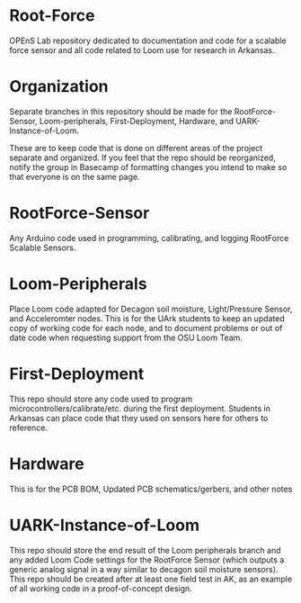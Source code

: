 # Root-Force
OPEnS Lab repository dedicated to documentation and code for a scalable force sensor and all code related to Loom use for research in Arkansas.

# Organization
Separate branches in this repository should be made for the RootForce-Sensor, Loom-peripherals, First-Deployment, Hardware, and UARK-Instance-of-Loom.  

These are to keep code that is done on different areas of the project separate and organized.  If you feel that the repo should be reorganized, notify the group in Basecamp of formatting changes you intend to make so that everyone is on the same page.  

# RootForce-Sensor 
Any Arduino code used in programming, calibrating, and logging RootForce Scalable Sensors.  

# Loom-Peripherals
Place Loom code adapted for Decagon soil moisture, Light/Pressure Sensor, and Acceleromter nodes.  This is for the UArk students to keep an updated copy of working code for each node, and to document problems or out of date code when requesting support from the OSU Loom Team.  

# First-Deployment
This repo should store any code used to program microcontrollers/calibrate/etc. during the first deployment.  Students in Arkansas can place code that they used on sensors here for others to reference.  

# Hardware
This is for the PCB BOM, Updated PCB schematics/gerbers, and other notes

# UARK-Instance-of-Loom
This repo should store the end result of the Loom peripherals branch and any added Loom Code settings for the RootForce Sensor (which outputs a generic analog signal in a way similar to decagon soil moisture sensors).  This repo should be created after at least one field test in AK, as an example of all working code in a proof-of-concept design.  
